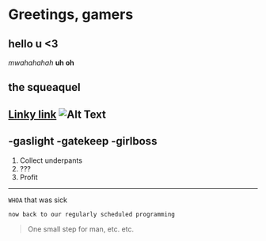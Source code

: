 # Greetings, gamers
hello u <3
---
*mwahahahah*
**uh oh**
## the squeaquel
[Linky link](https://www.livemint.com/news/world/queen-elizabeth-died-of-broken-heart-royal-expert-decodes-double-rainbow-11664166452068.html)
![Alt Text](https://c.tenor.com/Er8PJ8x8o3MAAAAC/crab-rave.gif)
---
-gaslight 
-gatekeep
-girlboss
---
1. Collect underpants 
2. ???
3. Profit
---
`WHOA` that was sick
```
now back to our regularly scheduled programming
```
> One small step for man, etc. etc. 

